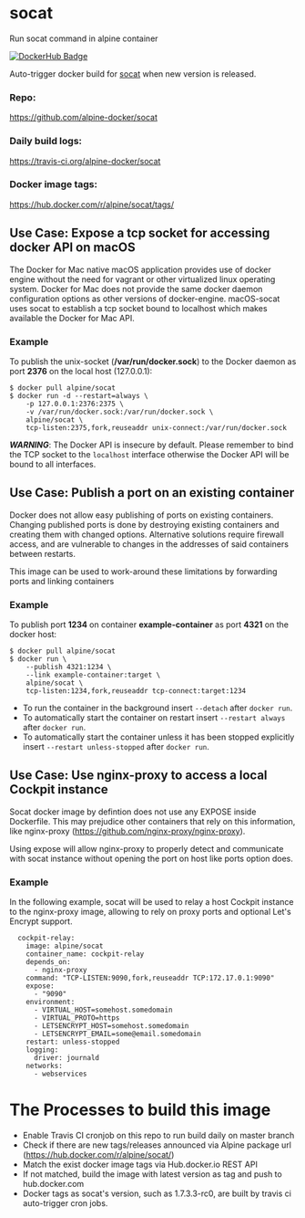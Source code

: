 # socat

Run socat command in alpine container

[![DockerHub Badge](http://dockeri.co/image/alpine/socat)](https://hub.docker.com/r/alpine/socat/)

Auto-trigger docker build for [socat](https://pkgs.alpinelinux.org/package/edge/main/x86/socat) when new version is released.

### Repo:

https://github.com/alpine-docker/socat

### Daily build logs:

https://travis-ci.org/alpine-docker/socat

### Docker image tags:

https://hub.docker.com/r/alpine/socat/tags/

## Use Case: Expose a tcp socket for accessing docker API on macOS

The Docker for Mac native macOS application provides use of docker engine without the need for vagrant or other virtualized linux operating system. Docker for Mac does not provide the same docker daemon configuration options as other versions of docker-engine. macOS-socat uses socat to establish a tcp socket bound to localhost which makes available the Docker for Mac API.

### Example

To publish the unix-socket (**/var/run/docker.sock**) to the Docker daemon as port **2376** on the local host (127.0.0.1):
```
$ docker pull alpine/socat
$ docker run -d --restart=always \
    -p 127.0.0.1:2376:2375 \
    -v /var/run/docker.sock:/var/run/docker.sock \
    alpine/socat \
    tcp-listen:2375,fork,reuseaddr unix-connect:/var/run/docker.sock
```

***WARNING***: The Docker API is insecure by default. Please remember to bind the TCP socket to the `localhost` interface otherwise the Docker API will be bound to all interfaces.

## Use Case: Publish a port on an existing container

Docker does not allow easy publishing of ports on existing containers. Changing published ports is done by destroying existing containers and creating them with changed options. Alternative solutions require firewall access, and are vulnerable to changes in the addresses of said containers between restarts.

This image can be used to work-around these limitations by forwarding ports and linking containers

### Example

To publish port **1234** on container **example-container** as port **4321** on the docker host:
```
$ docker pull alpine/socat
$ docker run \
    --publish 4321:1234 \
    --link example-container:target \
    alpine/socat \
    tcp-listen:1234,fork,reuseaddr tcp-connect:target:1234
```
* To run the container in the background insert ```--detach``` after ```docker run```.
* To automatically start the container on restart insert ```--restart always``` after ```docker run```.
* To automatically start the container unless it has been stopped explicitly insert ```--restart unless-stopped``` after ```docker run```.

## Use Case: Use nginx-proxy to access a local Cockpit instance

Socat docker image by defintion does not use any EXPOSE inside Dockerfile. This may prejudice other containers that rely on this information, like nginx-proxy (https://github.com/nginx-proxy/nginx-proxy).

Using expose will allow nginx-proxy to properly detect and communicate with socat instance without opening the port on host like ports option does.

### Example
In the following example, socat will be used to relay a host Cockpit instance to the nginx-proxy image, allowing to rely on proxy ports and optional Let's Encrypt support.

```
  cockpit-relay:
    image: alpine/socat
    container_name: cockpit-relay
    depends_on:
      - nginx-proxy
    command: "TCP-LISTEN:9090,fork,reuseaddr TCP:172.17.0.1:9090"
    expose:
      - "9090"
    environment:
      - VIRTUAL_HOST=somehost.somedomain
      - VIRTUAL_PROTO=https
      - LETSENCRYPT_HOST=somehost.somedomain
      - LETSENCRYPT_EMAIL=some@email.somedomain
    restart: unless-stopped
    logging:
      driver: journald
    networks:
      - webservices
```

# The Processes to build this image

* Enable Travis CI cronjob on this repo to run build daily on master branch
* Check if there are new tags/releases announced via Alpine package url (https://hub.docker.com/r/alpine/socat/)
* Match the exist docker image tags via Hub.docker.io REST API
* If not matched, build the image with latest version as tag and push to hub.docker.com
* Docker tags as socat's version, such as 1.7.3.3-rc0, are built by travis ci auto-trigger cron jobs.
